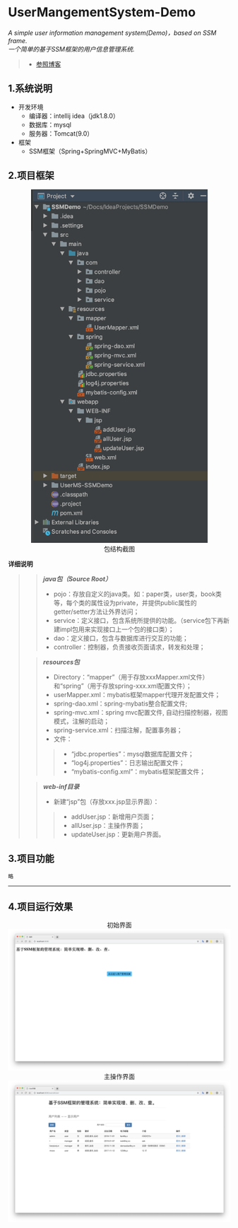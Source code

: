 # UserMangementSystem-Demo

*A simple user information management system(Demo)，based on SSM frame.*  
*一个简单的基于SSM框架的用户信息管理系统.*

> * [参照博客](https://blog.csdn.net/qq_40061421/article/details/82112433 "IDEA+Maven+SSM框架实现的简单的增、删、改、查")

## 1.系统说明
* 开发环境
	* 编译器：intellij idea（jdk1.8.0）
	* 数据库：mysql
	* 服务器：Tomcat(9.0）
* 框架
 	* SSM框架（Spring+SpringMVC+MyBatis）

## 2.项目框架 

 <div align=center><img width="400" height="800" src="Screenshots/ProjectMenu.png" alt="框架包结构截图"/><br/>包结构截图</div>  

**详细说明**
> > ***java包（Source Root）***  
> > * pojo：存放自定义的java类。如：paper类，user类，book类等，每个类的属性设为private，并提供public属性的getter/setter方法让外界访问；  
> > * service：定义接口，包含系统所提供的功能。（service包下再新建impl包用来实现接口上一个包的接口类）；    
> > * dao：定义接口，包含与数据库进行交互的功能；  
> > * controller：控制器，负责接收页面请求，转发和处理；  
>
> > ***resources包***  
> > * Directory：“mapper”（用于存放xxxMapper.xml文件）和“spring”（用于存放spring-xxx.xml配置文件）；  
> > * userMapper.xml：mybatis框架mapper代理开发配置文件；  
> > * spring-dao.xml：spring-mybatis整合配置文件;  
> > * spring-mvc.xml：spring mvc配置文件, 自动扫描控制器，视图模式，注解的启动；  
> > * spring-service.xml：扫描注解，配置事务器；  
> > * 文件：  
> > > * “jdbc.properties”：mysql数据库配置文件；   
> > > * “log4j.properties”：日志输出配置文件；    
> > > * “mybatis-config.xml”：mybatis框架配置文件；  
>
> > ***web-inf目录***    
> > * 新建“jsp”包（存放xxx.jsp显示界面）： 
> > > * addUser.jsp：新增用户页面；    
> > > * allUser.jsp：主操作界面；    
> > > * updateUser.jsp：更新用户界面。


## 3.项目功能

`略`

***

## 4.项目运行效果

 <div align=center>初始界面<img src="Screenshots/Start.png" alt="Start Interface"/></div>  
 <div align=center>主操作界面<img src="Screenshots/MainOperation.png" alt="Main Operation Interface"/></div>  

